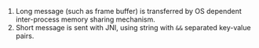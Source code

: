 1. Long message (such as frame buffer) is transferred by OS dependent inter-process memory sharing mechanism.
2. Short message is sent with JNI, using string with `&&` separated key-value pairs.